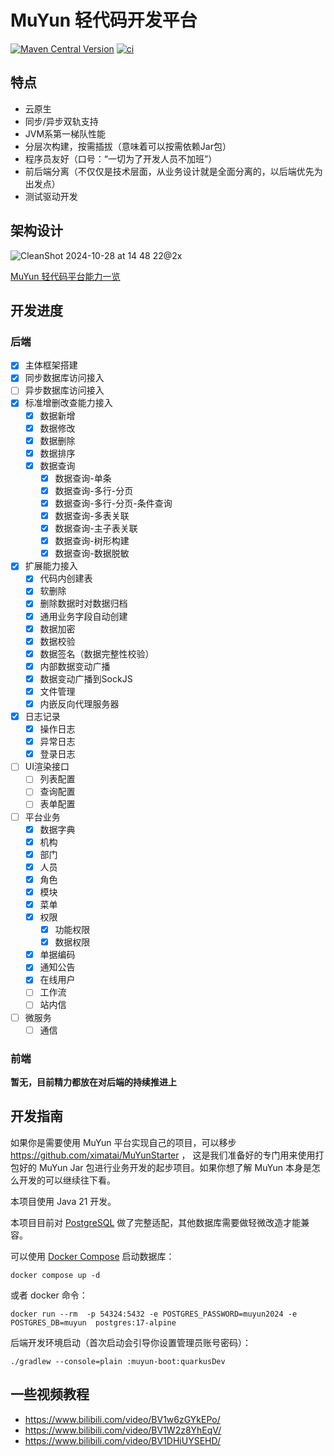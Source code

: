 # MuYun 轻代码开发平台

[![Maven Central Version](https://img.shields.io/maven-central/v/net.ximatai.muyun/muyun-core)](https://central.sonatype.com/artifact/net.ximatai.muyun/muyun-core/overview)
[![ci](https://github.com/ximatai/MuYun/actions/workflows/ci.yml/badge.svg)](https://github.com/ximatai/MuYun/actions/workflows/ci.yml)

## 特点

* 云原生
* 同步/异步双轨支持
* JVM系第一梯队性能
* 分层次构建，按需插拔（意味着可以按需依赖Jar包）
* 程序员友好（口号：“一切为了开发人员不加班”）
* 前后端分离（不仅仅是技术层面，从业务设计就是全面分离的，以后端优先为出发点）
* 测试驱动开发

## 架构设计

![CleanShot 2024-10-28 at 14 48 22@2x](https://github.com/user-attachments/assets/4cd95a86-8099-4df7-97a1-97fafbd3aed5)


[MuYun 轻代码平台能力一览](https://github.com/ximatai/MuYun/blob/master/MuYun%20轻代码平台能力一览.pdf)

## 开发进度

### 后端

* [x] 主体框架搭建
* [x] 同步数据库访问接入
* [ ] 异步数据库访问接入
* [x] 标准增删改查能力接入
  - [x] 数据新增
  - [x] 数据修改
  - [x] 数据删除
  - [x] 数据排序
  - [x] 数据查询
    - [x] 数据查询-单条
    - [x] 数据查询-多行-分页
    - [x] 数据查询-多行-分页-条件查询
    - [x] 数据查询-多表关联
    - [x] 数据查询-主子表关联
    - [x] 数据查询-树形构建
    - [x] 数据查询-数据脱敏
* [x] 扩展能力接入
    - [x] 代码内创建表
    - [x] 软删除
    - [x] 删除数据时对数据归档
    - [x] 通用业务字段自动创建
    - [x] 数据加密
    - [x] 数据校验
    - [x] 数据签名（数据完整性校验） 
    - [x] 内部数据变动广播
    - [x] 数据变动广播到SockJS
    - [x] 文件管理
    - [x] 内嵌反向代理服务器
* [x] 日志记录
    - [x] 操作日志
    - [x] 异常日志
    - [x] 登录日志
* [ ] UI渲染接口
    - [ ] 列表配置
    - [ ] 查询配置
    - [ ] 表单配置
* [ ] 平台业务
    - [x] 数据字典
    - [x] 机构
    - [x] 部门
    - [x] 人员
    - [x] 角色
    - [x] 模块
    - [x] 菜单
    - [x] 权限
      - [x] 功能权限
      - [x] 数据权限
    - [x] 单据编码
    - [x] 通知公告
    - [x] 在线用户
    - [ ] 工作流
    - [ ] 站内信
* [ ] 微服务
    - [ ] 通信

### 前端

**暂无，目前精力都放在对后端的持续推进上**

## 开发指南

如果你是需要使用 MuYun 平台实现自己的项目，可以移步 https://github.com/ximatai/MuYunStarter ，
这是我们准备好的专门用来使用打包好的 MuYun Jar 包进行业务开发的起步项目。如果你想了解 MuYun 本身是怎么开发的可以继续往下看。

本项目使用 Java 21 开发。

本项目目前对 [PostgreSQL](https://www.postgresql.org/) 做了完整适配，其他数据库需要做轻微改造才能兼容。

可以使用 [Docker Compose](https://docs.docker.com/compose/) 启动数据库：

```shell
docker compose up -d
```

或者 docker 命令：

```shell
docker run --rm  -p 54324:5432 -e POSTGRES_PASSWORD=muyun2024 -e POSTGRES_DB=muyun  postgres:17-alpine
```

后端开发环境启动（首次启动会引导你设置管理员账号密码）：

```shell
./gradlew --console=plain :muyun-boot:quarkusDev
```
## 一些视频教程
* https://www.bilibili.com/video/BV1w6zGYkEPo/
* https://www.bilibili.com/video/BV1W2z8YhEqV/
* https://www.bilibili.com/video/BV1DHiUYSEHD/
